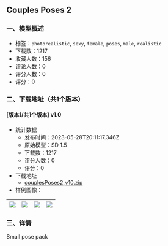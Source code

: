 ## Couples Poses 2
### 一、模型概述

- 标签：`photorealistic`, `sexy`, `female`, `poses`, `male`, `realistic`
- 下载数：1217
- 收藏人数：156
- 评论人数：0
- 评分人数：0
- 评分：0

### 二、下载地址（共1个版本）

#### [版本1/共1个版本] v1.0

- 统计数据
  - 发布时间：2023-05-28T20:11:17.346Z
  - 原始模型：SD 1.5
  - 下载数：1217
  - 评分人数：0
  - 评分：0
- 下载地址
  - [couplesPoses2_v10.zip](https://civitai.com/api/download/models/84016)
- 样例图像：

| <img src="https://image.civitai.com/xG1nkqKTMzGDvpLrqFT7WA/e0634a0b-8600-44d2-93bd-06cb36f0a43f/width=450/948141.jpeg" /> | <img src="https://image.civitai.com/xG1nkqKTMzGDvpLrqFT7WA/5ce51157-3df8-4ee4-afc6-a353e6f0bf2e/width=450/948142.jpeg" /> | <img src="https://image.civitai.com/xG1nkqKTMzGDvpLrqFT7WA/defb846a-828f-4959-849b-46197e26995d/width=450/948143.jpeg" /> | <img src="https://image.civitai.com/xG1nkqKTMzGDvpLrqFT7WA/51f7ec5c-e6db-42d9-9d2c-9a3273c10473/width=450/948145.jpeg" /> |
| ---- | ---- | ---- | ---- |


### 三、详情
<p>Small pose pack</p>